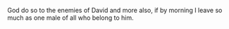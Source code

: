 God do so to the enemies of David and more also, if by morning I leave so much as one male of all who belong to him.
